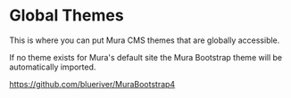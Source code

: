 # Global Themes

This is where you can put Mura CMS themes that are globally accessible.

If no theme exists for Mura's default site the Mura Bootstrap theme will be automatically imported.

https://github.com/blueriver/MuraBootstrap4
